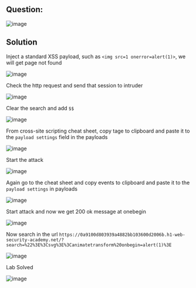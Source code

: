 ## Question:

![image](https://github.com/Nifalnasar/Portswigger-Labs/assets/141356053/84af0b27-9683-4e52-9f48-67f48954d245)

## Solution

Inject a standard XSS payload, such as ```<img src=1 onerror=alert(1)>```, we will get page not found

![image](https://github.com/Nifalnasar/Portswigger-Labs/assets/141356053/15c8bad0-d217-47c0-bc49-08dd9d9d290d)

Check the http request and send that session to intruder

![image](https://github.com/Nifalnasar/Portswigger-Labs/assets/141356053/b6f22856-edad-4dc7-9bb3-c0bf5d724aa1)

Clear the search and add ```$$```

![image](https://github.com/Nifalnasar/Portswigger-Labs/assets/141356053/3f330e60-52b6-4577-9200-388ce19e3c16)

From cross-site scripting cheat sheet, copy tage to clipboard and paste it to the ```payload settings``` field in the payloads

![image](https://github.com/Nifalnasar/Portswigger-Labs/assets/141356053/d251e5c3-6c72-42ea-bd69-cfa4edc2844e)

Start the attack

![image](https://github.com/Nifalnasar/Portswigger-Labs/assets/141356053/5e45ec40-4fd5-4143-a838-969ace094287)

Again go to the cheat sheet and copy events to clipboard and paste it to the ```payload settings``` in payloads

![image](https://github.com/Nifalnasar/Portswigger-Labs/assets/141356053/8254b0f3-aef1-47b4-a227-f2bb48331fae)

Start attack and now we get 200 ok message at onebegin

![image](https://github.com/Nifalnasar/Portswigger-Labs/assets/141356053/ea38d35a-52fe-42fa-96ae-4a479542328e)

Now search in the url ```https://0a9100d803939a4882bb103600d2006b.h1-web-security-academy.net/?search=%22%3E%3Csvg%3E%3Canimatetransform%20onbegin=alert(1)%3E```

![image](https://github.com/Nifalnasar/Portswigger-Labs/assets/141356053/48c961fe-0e4a-4cda-b1ea-8e32ed3bd914)

Lab Solved

![image](https://github.com/Nifalnasar/Portswigger-Labs/assets/141356053/56342cf7-40d8-468f-bff3-5cd7dc77e8d4)

